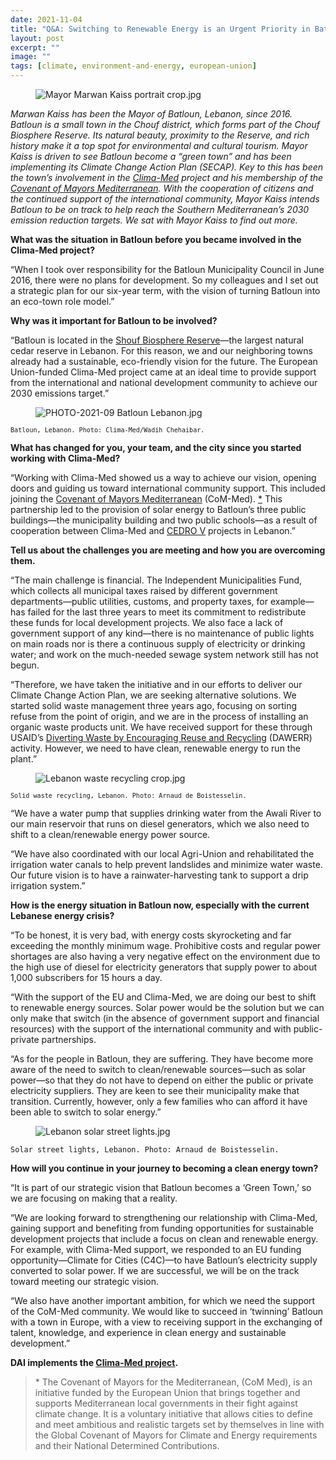 ```yaml
---
date: 2021-11-04
title: "Q&A: Switching to Renewable Energy is an Urgent Priority in Batloun, Lebanon"
layout: post
excerpt: ""
image: ""
tags: [climate, environment-and-energy, european-union]
---
```

<figure class="kg-card kg-image-card"><img src="https://pubs.ghost.io/uploads/Mayor%20Marwan%20Kaiss%20portrait%20crop.jpg" class="kg-image" alt="Mayor Marwan Kaiss portrait crop.jpg" loading="lazy"></figure><p><em><em>Marwan Kaiss has been the Mayor of Batloun, Lebanon, since 2016. Batloun is a small town in the Chouf district, which forms part of the Chouf Biosphere Reserve. Its natural beauty, proximity to the Reserve, and rich history make it a top spot for environmental and cultural tourism. Mayor Kaiss is driven to see Batloun become a “green town” and has been implementing its Climate Change Action Plan (SECAP). Key to this has been the town’s involvement in the <a href="www.clima-med.eu">Clima-Med</a> project and his membership of the <a href="http://www.com-med.org/">Covenant of Mayors Mediterranean</a>. With the cooperation of citizens and the continued support of the international community, Mayor Kaiss intends Batloun to be on track to help reach the Southern Mediterranean’s 2030 emission reduction targets. We sat with Mayor Kaiss to find out more.</em></em></p><p><strong>What was the situation in Batloun before you became involved in the Clima-Med project?</strong></p><p>“When I took over responsibility for the Batloun Municipality Council in June 2016, there were no plans for development. So my colleagues and I set out a strategic plan for our six-year term, with the vision of turning Batloun into an eco-town role model.”</p><p><strong>Why was it important for Batloun to be involved?</strong></p><p>“Batloun is located in the <a href="http://www.shoufcedar.org/">Shouf Biosphere Reserve</a>—the largest natural cedar reserve in Lebanon. For this reason, we and our neighboring towns already had a sustainable, eco-friendly vision for the future. The European Union-funded Clima-Med project came at an ideal time to provide support from the international and national development community to achieve our 2030 emissions target.”</p><figure class="kg-card kg-image-card"><img src="https://pubs.ghost.io/uploads/PHOTO-2021-09%20Batloun%20Lebanon.jpg" class="kg-image" alt="PHOTO-2021-09 Batloun Lebanon.jpg" loading="lazy"></figure><p><code><code>Batloun, Lebanon. Photo: Clima-Med/Wadih Chehaibar.</code></code></p><p><strong>What has changed for you, your team, and the city since you started working with Clima-Med?</strong></p><p>“Working with Clima-Med showed us a way to achieve our vision, opening doors and guiding us toward international community support. This included joining the <a href="https://www.com-med.org/en/">Covenant of Mayors Mediterranean</a> (CoM-Med). <a href="#footnote-1">*</a> This partnership led to the provision of solar energy to Batloun’s three public buildings—the municipality building and two public schools—as a result of cooperation between Clima-Med and <a href="https://www.cedro-undp.org/">CEDRO V</a> projects in Lebanon.”</p><p><strong>Tell us about the challenges you are meeting and how you are overcoming them.</strong></p><p>“The main challenge is financial. The Independent Municipalities Fund, which collects all municipal taxes raised by different government departments—public utilities, customs, and property taxes, for example—has failed for the last three years to meet its commitment to redistribute these funds for local development projects. We also face a lack of government support of any kind—there is no maintenance of public lights on main roads nor is there a continuous supply of electricity or drinking water; and work on the much-needed sewage system network still has not begun.</p><p>“Therefore, we have taken the initiative and in our efforts to deliver our Climate Change Action Plan, we are seeking alternative solutions. We started solid waste management three years ago, focusing on sorting refuse from the point of origin, and we are in the process of installing an organic waste products unit. We have received support for these through USAID’s <a href="https://berytech.org/programs/dawerr/">Diverting Waste by Encouraging Reuse and Recycling</a> (DAWERR) activity. However, we need to have clean, renewable energy to run the plant.”</p><figure class="kg-card kg-image-card"><img src="https://pubs.ghost.io/uploads/Lebanon%20waste%20recycling%20crop.jpg" class="kg-image" alt="Lebanon waste recycling crop.jpg" loading="lazy"></figure><p><code><code>Solid waste recycling, Lebanon. Photo: Arnaud de Boistesselin.</code></code></p><p>“We have a water pump that supplies drinking water from the Awali River to our main reservoir that runs on diesel generators, which we also need to shift to a clean/renewable energy power source.</p><p>“We have also coordinated with our local Agri-Union and rehabilitated the irrigation water canals to help prevent landslides and minimize water waste. Our future vision is to have a rainwater-harvesting tank to support a drip irrigation system.”</p><p><strong>How is the energy situation in Batloun now, especially with the current Lebanese energy crisis?</strong></p><p>“To be honest, it is very bad, with energy costs skyrocketing and far exceeding the monthly minimum wage. Prohibitive costs and regular power shortages are also having a very negative effect on the environment due to the high use of diesel for electricity generators that supply power to about 1,000 subscribers for 15 hours a day.</p><p>“With the support of the EU and Clima-Med, we are doing our best to shift to renewable energy sources. Solar power would be the solution but we can only make that switch (in the absence of government support and financial resources) with the support of the international community and with public-private partnerships.</p><p>“As for the people in Batloun, they are suffering. They have become more aware of the need to switch to clean/renewable sources—such as solar power—so that they do not have to depend on either the public or private electricity suppliers. They are keen to see their municipality make that transition. Currently, however, only a few families who can afford it have been able to switch to solar energy.”</p><figure class="kg-card kg-image-card"><img src="https://pubs.ghost.io/uploads/Lebanon%20solar%20street%20lights.jpg" class="kg-image" alt="Lebanon solar street lights.jpg" loading="lazy"></figure><p><code>Solar street lights, Lebanon. Photo: Arnaud de Boistesselin.</code></p><p><strong>How will you continue in your journey to becoming a clean energy town?</strong></p><p>“It is part of our strategic vision that Batloun becomes a ‘Green Town,’ so we are focusing on making that a reality.</p><p>“We are looking forward to strengthening our relationship with Clima-Med, gaining support and benefiting from funding opportunities for sustainable development projects that include a focus on clean and renewable energy. For example, with Clima-Med support, we responded to an EU funding opportunity—Climate for Cities (C4C)—to have Batloun’s electricity supply converted to solar power. If we are successful, we will be on the track toward meeting our strategic vision.</p><p>“We also have another important ambition, for which we need the support of the CoM-Med community. We would like to succeed in ‘twinning’ Batloun with a town in Europe, with a view to receiving support in the exchanging of talent, knowledge, and experience in clean energy and sustainable development.”</p><p><strong>DAI implements the <a href="https://www.dai.com/our-work/projects/regional-eu-for-climate-action-in-the-european-neighbourhood-instrument-eni-southern-neighbourhood">Clima-Med project</a>.</strong></p><blockquote class="kg-blockquote-alt">* The Covenant of Mayors for the Mediterranean, (CoM Med), is an initiative funded by the European Union that brings together and supports Mediterranean local governments in their fight against climate change. It is a voluntary initiative that allows cities to define and meet ambitious and realistic targets set by themselves in line with the Global Covenant of Mayors for Climate and Energy requirements and their National Determined Contributions.</blockquote>
  
